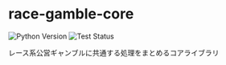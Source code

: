 # race-gamble-core

![Python Version](https://img.shields.io/badge/python-3.11%20-blue)
![Test Status](https://github.com/DaikiTanak/race-gamble-core/actions/workflows/run_unit_tests.yml/badge.svg)

レース系公営ギャンブルに共通する処理をまとめるコアライブラリ
